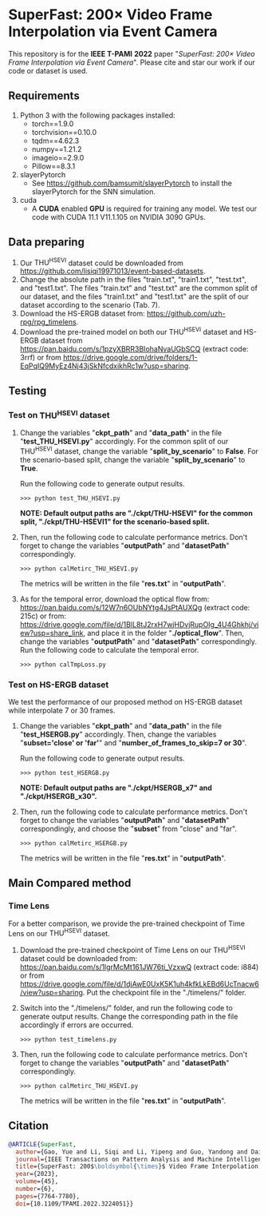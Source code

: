 # SuperFast: 200× Video Frame Interpolation via Event Camera
This repository is for the **IEEE T-PAMI** **2022** paper "*SuperFast: 200× Video Frame Interpolation via Event Camera*". Please cite and star our work if our code or dataset is used.

## Requirements

1. Python 3 with the following packages installed:
   * torch==1.9.0
   * torchvision==0.10.0
   * tqdm==4.62.3
   * numpy==1.21.2
   * imageio==2.9.0
   * Pillow==8.3.1
2. slayerPytorch
   - See https://github.com/bamsumit/slayerPytorch to install the slayerPytorch for the SNN simulation.
3. cuda
   - A **CUDA** enabled **GPU** is required for training any model. We test our code with CUDA 11.1 V11.1.105 on NVIDIA 3090 GPUs.



## Data preparing

1. Our $\text{THU}^\text{HSEVI}$ dataset could be downloaded from https://github.com/lisiqi19971013/event-based-datasets. 
2. Change the absolute path in the files "train.txt", "train1.txt", "test.txt", and "test1.txt". The files "train.txt" and "test.txt" are the common split of our dataset, and the files "train1.txt" and "test1.txt" are the split of our dataset according to the scenario (Tab. 7).
3. Download the HS-ERGB dataset from: https://github.com/uzh-rpg/rpg_timelens.
4. Download the pre-trained model on both our $\text{THU}^\text{HSEVI}$ dataset and HS-ERGB dataset from https://pan.baidu.com/s/1pzyXBRR3BIohaNvaUGbSCQ (extract code: 3rrf) or from https://drive.google.com/drive/folders/1-EqPqIQ9MyEz4Nj43jSkNfcdxikhRc1w?usp=sharing.




## Testing

### Test on $\text{THU}^\text{HSEVI}$ dataset

1. Change the variables "**ckpt_path**" and "**data_path**" in the file "**test_THU_HSEVI.py**" accordingly. For the common split of our $\text{THU}^\text{HSEVI}$ dataset, change the variable "**split_by_scenario**" to **False**. For the scenario-based split, change the variable "**split_by_scenario**" to **True**. 

   Run the following code to generate output results.

   ```shell
   >>> python test_THU_HSEVI.py
   ```

   **NOTE: Default output paths are "./ckpt/THU-HSEVI" for the common split, "./ckpt/THU-HSEVI1" for the scenario-based split.**

2. Then, run the following code to calculate performance metrics. Don't forget to change the variables "**outputPath**" and "**datasetPath**" correspondingly. 

   ```shell
   >>> python calMetirc_THU_HSEVI.py
   ```

   The metrics will be written in the file "**res.txt**" in "**outputPath**".


3. As for the temporal error, download the optical flow from: https://pan.baidu.com/s/12W7n6OUbNYtg4JsPtAUXQg (extract code: 215c) or from: https://drive.google.com/file/d/1BlL8tJ2rxH7wjHDvjRupOIg_4U4Ghkhj/view?usp=share_link, and place it in the folder "**./optical_flow**". Then, change the variables "**outputPath**" and "**datasetPath**" correspondingly. Run the following code to calculate the temporal error.

   ```shell
   >>> python calTmpLoss.py
   ```


### Test on HS-ERGB dataset

We test the performance of our proposed method on HS-ERGB dataset while interpolate 7 or 30 frames. 

1. Change the variables "**ckpt_path**" and "**data_path**" in the file "**test_HSERGB.py**" accordingly. Then, change the variables "**subset='close' or 'far'**" and "**number_of_frames_to_skip=7 or 30**".

   Run the following code to generate output results.

   ```shell
   >>> python test_HSERGB.py
   ```

   **NOTE: Default output paths are "./ckpt/HSERGB_x7" and "./ckpt/HSERGB_x30".**

2. Then, run the following code to calculate performance metrics. Don't forget to change the variables "**outputPath**" and "**datasetPath**" correspondingly, and choose the "**subset**" from "close" and "far". 

   ```shell
   >>> python calMetirc_HSERGB.py
   ```

   The metrics will be written in the file "**res.txt**" in "**outputPath**".



## Main Compared method

### Time Lens

For a better comparison, we provide the pre-trained checkpoint of Time Lens on our $\text{THU}^\text{HSEVI}$ dataset.

1. Download the pre-trained checkpoint of Time Lens on our $\text{THU}^\text{HSEVI}$ dataset could be downloaded from: https://pan.baidu.com/s/1lgrMcMt161JW76ti_VzxwQ (extract code: i884) or from https://drive.google.com/file/d/1djAwE0UxK5K1uh4kfkLkEBd6UcTnacw6/view?usp=sharing. Put the checkpoint file in the "./timelens/" folder. 

2. Switch into the "./timelens/" folder, and run the following code to generate output results. Change the corresponding path in the file accordingly if errors are occurred.

   ```shell
   >>> python test_timelens.py
   ```

3. Then, run the following code to calculate performance metrics. Don't forget to change the variables "**outputPath**" and "**datasetPath**" correspondingly. 

   ```shell
   >>> python calMetirc_THU_HSEVI.py
   ```

   The metrics will be written in the file "**res.txt**" in "**outputPath**".

   

## Citation

```bib
@ARTICLE{SuperFast,
  author={Gao, Yue and Li, Siqi and Li, Yipeng and Guo, Yandong and Dai, Qionghai},
  journal={IEEE Transactions on Pattern Analysis and Machine Intelligence}, 
  title={SuperFast: 200$\boldsymbol{\times}$ Video Frame Interpolation via Event Camera}, 
  year={2023},
  volume={45},
  number={6},
  pages={7764-7780},
  doi={10.1109/TPAMI.2022.3224051}}
```

